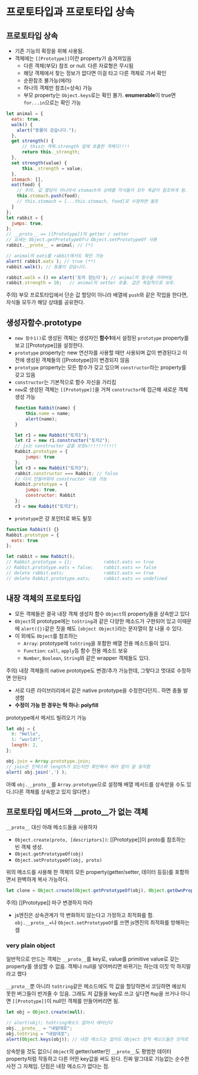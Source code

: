# 프로토타입과 프로토타입 상속
## 프로토타입 상속
- 기존 기능의 확장을 위해 사용됨.
- 객체에는 `[[Prototype]]`이란 property가 숨겨져있음
    - 다른 객체(부모) 참조 or null. 다른 자료형은 무시됨
    - 해당 객체에서 찾는 정보가 없다면 이걸 타고 다른 객체로 가서 확인
    - 순환참조 불가능(에러)
    - 하나의 객체만 참조(=상속) 가능
    - 부모 property는 `Object.keys`로는 확인 불가. **enumerable**이 true면 `for...in`으로는 확인 가능
```js
let animal = {
  eats: true,
  walk() {
    alert("동물이 걷습니다.");
  },
  get strength() {
      // this는 객체.strength 앞에 호출한 객체다!!!!
      return this._strength;
  },
  set strength(value) {
      this._strength = value;
  },
  stomach: [],
  eat(food) {
    // 주의. 값 할당이 아니라서 stomach의 상태를 자식들이 모두 똑같이 참조하게 됨.
    this.stomach.push(food);
    // this.stomach = [...this.stomach, food]로 수정하면 될듯
  }
};
let rabbit = {
  jumps: true,
};
// __proto__ == [[Prototype]]의 getter / setter
// 요새는 Object.getPrototypeOf나 Object.setPrototypeOf 사용
rabbit.__proto__ = animal; // (*)

// animal의 eats를 rabbit에서도 확인 가능
alert( rabbit.eats ); // true (**)
rabbit.walk(); // 동물이 걷습니다.

rabbit.walk = () => alert('토끼 걷는다'); // animal의 함수를 가려버림
rabbit.strength = 10;   // animal의 setter 호출. 값은 독립적으로 보유.
```
주의) 부모 프로토타입에서 단순 값 할당이 아니라 배열에 `push`와 같은 작업을 한다면, 자식들 모두가 해당 상태를 공유한다.

## 생성자함수.prototype
- `new 함수1()`로 생성된 객체는 생성자인 **함수1**에서 설정된 `prototype` property를 보고 [[Prototype]]을 설정한다.
- `prototype` property는 new 연산자를 사용할 때만 사용되며 값이 변경된다고 이전에 생성된 객체들의 [[Prototype]]이 변경되지 않음
- `prototype` property는 모든 함수가 갖고 있으며 `constructor`라는 property를 갖고 있음
- `constructor`는 기본적으로 함수 자신을 가리킴
- `new`로 생성된 객체는 `[[Prototype]]`을 거쳐 `constructor`에 접근해 새로운 객체 생성 가능
    ```js
    function Rabbit(name) {
        this.name = name;
        alert(name);
    }

    let r1 = new Rabbit("토끼1");
    let r2 = new r1.constructor("토끼2");
    // js는 constructor 값을 보장x!!!!!!!!!!!
    Rabbit.prototype = {
        jumps: true
    };
    let r3 = new Rabbit("토끼3");
    rabbit.constructor === Rabbit; // false
    // 다시 만들어줘야 constructor 사용 가능
    Rabbit.prototype = {
        jumps: true,
        constructor: Rabbit
    };
    r3 = new Rabbit("토끼3");
    ```
- `prototype`은 걍 포인터로 봐도 될듯
```js
function Rabbit() {}
Rabbit.prototype = {
  eats: true
};

let rabbit = new Rabbit();
// Rabbit.prototype = {};            rabbit.eats => true
// Rabbit.prototype.eats = false;    rabbit.eats => false
// delete rabbit.eats;               rabbit.eats => true
// delete Rabbit.prototype.eats;     rabbit.eats => undefined
```

## 내장 객체의 프로토타입
- 모든 객체들은 결국 내장 객체 생성자 함수 `Object`의 property들을 상속받고 있다
- `Object`의 prototype에는 `toString`과 같은 다양한 메소드가 구현되어 있고 이때문에 `alert({})`같은 짓을 해도 `[object Object]`라는 문자열이 잘 나올 수 있다.
- 이 외에도 `Object`를 참조하는 
  - `Array`: prototype에 `toString`을 포함한 배열 전용 메소드들이 있다.
  - `Function`: `call`, `apply`등 함수 전용 메소드 보유
  - `Number`, `Boolean`, `String`와 같은 wrapper 객체들도 있다.

주의) 내장 객체들의 native prototype도 변경/추가 가능한데, 그렇다고 멋대로 수정하면 안된다
- 서로 다른 라이브러리에서 같은 native prototype을 수정한다던지.. 하면 충돌 발생함
- **수정이 가능 한 경우는 딱 하나: polyfill**

prototype에서 메서드 빌려오기 가능
```js
let obj = {
  0: "Hello",
  1: "world!",
  length: 2,
};

obj.join = Array.prototype.join;
// join은 인덱스와 length가 있는지만 확인해서 에러 없이 잘 동작함
alert( obj.join(',') );
```
아예 `obj.__proto__`를 `Array.prototype`으로 설정해 배열 메서드를 상속받을 수도 있다.(다른 객체를 상속받고 있지 않다면.)

## 프로토타입 메서드와 __proto__가 없는 객체
`__proto__` 대신 아래 메소드들을 사용하자
- `Object.create(proto, [descriptors])`: [[Prototype]]이 proto를 참조하는 빈 객체 생성.
- `Object.getPrototypeOf(obj)`
- `Object.setPrototypeOf(obj, proto)`

위의 메소드를 사용해 한 객체의 모든 property(getter/setter, 데이터 등등)를 포함하면서 완벽하게 복사 가능하다.
```js
let clone = Object.create(Object.getPrototypeOf(obj), Object.getOwnPropertyDescriptors(obj));
```

주의) [[Prototype]] 마구 변경하지 마라
- js엔진은 상속관계가 막 변화하지 않는다고 가정하고 최적화를 함. `obj.__proto__=`나 `Object.setPrototypeOf`를 쓰면 js엔진의 최적화를 방해하는 셈

### very plain object
일반적으로 만드는 객체는 `__proto__`를 key로, value를 primitive value로 갖는 property를 생성할 수 없음. 객체나 null을 넣어버리면 바뀌기는 하는데 이짓 막 하지말라고 했다

`__proto__`뿐 아니라 `toString`같은 메소드에도 막 값을 할당하면서 코딩하면 예상치 못한 버그들이 반겨줄 수 있음.
그래도 저 값들을 key로 쓰고 싶다면 `Map`을 쓰거나 아니면 `[[Prototype]]`이 null인 객체를 만들어버리면 됨.
```js
let obj = Object.create(null);

// alert(obj); toString메소드 없어서 에러난다
obj.__proto__ = "내맘대로";
obj.toString = "내맘대로";
alert(Object.keys(obj)); // 내장 메소드는 없어도 Object 정적 메소드들은 인자로 넘겨서 쓸 수 있는 것들도 있다.
```
상속받을 것도 없으니 `Object`의 getter/setter인 `__proto__`도 평범한 데이터 property처럼 작동하고 다른 어떤 key값을 써도 된다. 진짜 말그대로 기능없는 순수한 사전 그 자체임. 단점은 내장 메소드가 없다는 점.
